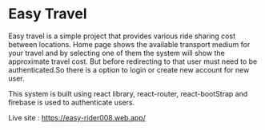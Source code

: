 # Easy Travel

Easy travel is a simple project that provides various ride sharing cost between locations. 
Home page shows the available transport medium for your travel and by selecting one of them the system will
show the approximate travel cost. But before redirecting to that user must need to be authenticated.So there is a option
to login or create new account for new user.

This system is built using react library, react-router, react-bootStrap and firebase is used to authenticate users.


Live site : https://easy-rider008.web.app/

